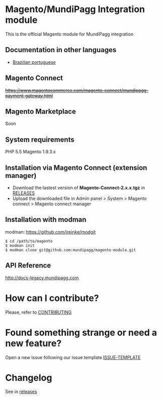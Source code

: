 # Magento/MundiPagg Integration module
This is the official Magento module for MundiPagg integration

## Documentation in other languages
* [Brazilian portuguese](README.pt-br.md)

## Magento Connect 
~~https://www.magentocommerce.com/magento-connect/mundipagg-payment-gateway.html~~

## Magento Marketplace
Soon

## System requirements
PHP 5.5
Magento 1.9.3.x

## Installation via Magento Connect (extension manager)
- Download the lastest version of **Magento-Connect-2.x.x.tgz** in [RELEASES](https://github.com/mundipagg/magento-module/releases/latest)
- Upload the downloaded file in Admin panel > System > Magento connect > Magento connect manager



## Installation with modman
modman: https://github.com/jreinke/modgit

    $ cd /path/to/magento
    $ modman init
    $ modman clone git@github.com:mundipagg/magento-module.git

## API Reference
http://docs-legacy.mundipagg.com

# How can I contribute?
Please, refer to [CONTRIBUTING](CONTRIBUTING.md)

# Found something strange or need a new feature?
Open a new Issue following our issue template [ISSUE-TEMPLATE](ISSUE-TEMPLATE.md)

# Changelog
See in [releases](https://github.com/mundipagg/magento-module/releases)
